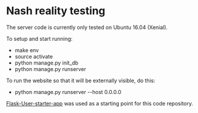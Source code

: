 # Nash reality testing

The server code is currently only tested on Ubuntu 16.04 (Xenial).

To setup and start running:
* make env
* source activate
* python manage.py init_db
* python manage.py runserver

To run the website so that it will be externally visible, do this:
* python manage.py runserver --host 0.0.0.0


[Flask-User-starter-app](https://github.com/lingthio/Flask-User-starter-app) was used as a starting point for this code repository.


